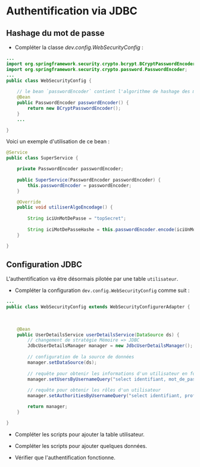 # Authentification via JDBC

## Hashage du mot de passe

* Compléter la classe _dev.config.WebSecurityConfig_ :

```java
...
import org.springframework.security.crypto.bcrypt.BCryptPasswordEncoder;
import org.springframework.security.crypto.password.PasswordEncoder;
...
public class WebSecurityConfig {
	
    // le bean `passwordEncoder` contient l'algorithme de hashage des mots de passe de l'application.
	@Bean
	public PasswordEncoder passwordEncoder() {
	    return new BCryptPasswordEncoder();
	}
	...

}
```

Voici un exemple d'utilisation de ce bean :

```java
@Service
public class SuperService {

	private PasswordEncoder passwordEncoder;
	
	public SuperService(PasswordEncoder passwordEncoder) {
	    this.passwordEncoder = passwordEncoder;
	}

	@Override
	public void utiliserAlgoEncodage() {
	    
		String iciUnMotDePasse = "topSecret";
		
		String iciMotDePasseHashe = this.passwordEncoder.encode(iciUnMotDePasse);
	}

}
```

## Configuration JDBC

L'authentification va être désormais pilotée par une table `utilisateur`.


* Compléter la configuration `dev.config.WebSecurityConfig` comme suit :

```java
...
public class WebSecurityConfig extends WebSecurityConfigurerAdapter {
    
 
    
    @Bean
    public UserDetailsService userDetailsService(DataSource ds) {
        // changement de stratégie Mémoire => JDBC
        JdbcUserDetailsManager manager = new JdbcUserDetailsManager();
        
        // configuration de la source de données
        manager.setDataSource(ds);
        
        // requête pour obtenir les informations d'un utilisateur en fonction du nom d'utilisateur
        manager.setUsersByUsernameQuery("select identifiant, mot_de_passe, 'true' from utilisateur where identifiant=?");
        
        // requête pour obtenir les rôles d'un utilisateur
        manager.setAuthoritiesByUsernameQuery("select identifiant, profil from profil_utilisateur where identifiant=?");

        return manager;
    }

}

```


* Compléter les scripts pour ajouter la table utilisateur.

* Compléter les scripts pour ajouter quelques données.

* Vérifier que l'authentification fonctionne.

